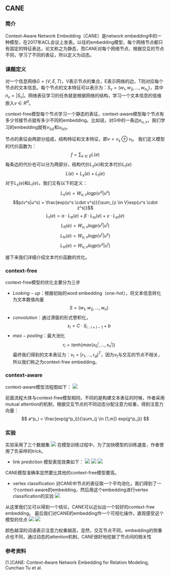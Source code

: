 ## CANE

### 简介

Context-Aware Network Embedding（CANE）是network embedding中的一种模型，在2017年ACL会议上发表。以往的embedding模型，每个网络节点都只有固定的特征表达，论文称之为静态，而CANE对每个网络节点，根据交互的节点不同，学习了不同的表征，所以定义为动态。

### 课题定义

对一个信息网络$G=(V,E,T)$，V表示节点的集合，E表示网络的边，T则对应每个节点的文本信息。每个节点的文本特征可以表示为：$S_v = (w_1,w_2,...,w_{n_v})$，其中$n_v=|S_v|$。网络表征学习的任务就是根据网络的结构，学习一个文本信息的低维嵌入$v \in R^d$。

context-free模型每个节点学习一个静态的表征，context-aware模型每个节点有多少邻接节点就有多少不同的embedding。比如说，对G中的一条边$e_{u,v}$，我们学习的embedding就有$v_{(u)}$和$u_{(v)}$。

节点的表征由两部分组成，结构特征和文本特征，即$v = v_s \oplus v_t$。
我们定义模型的代价函数为：
$$
f = \sum_{e \in E}L(e)
$$
每条边的代价也可以分为两部分，结构代价$L_s(e)$和文本代价$L_t(e)$
$$
L(e) = L_s(e)+L_t(e)
$$
对于$L_s(e)$和$L_t(e)$，我们又有以下的定义：
$$L_s(e)=W_{u,v}logp(v^s|u^s) $$
$$p(v^s|u^s) = \frac{exp(u^s \cdot v^s)}{\sum_{z \in V}exp(u^s \cdot z^s)}$$
$$L_t(e) = \alpha \cdot L_{tt}(e) + \beta \cdot L_{ts}(e) + \gamma \cdot L_{st}(e) $$
$$L_{tt}(e)= W_{u,v}logp(v^t|u^t) $$
$$L_{ts}(e)= W_{u,v}logp(v^t|u^s) $$
$$L_{st}(e)= W_{u,v}logp(v^s|u^t) $$

接下来我们详细介绍文本代价函数的优化。

### context-free

context-free模型的优化主要分为三步
* $Looking-up$：根据初始的word embedding（one-hot），将文本信息转化为文本数值向量
$$
S = (w_1,w_2,...,w_n)
$$
* $convolution$：通过滑窗的形式卷积化，
$$
x_i = C \cdot S_{i:i+l-1}+b
$$
* $max-pooling$：最大池化
$$
r_i = tanh(max(x^i_0,...,x^i_n))
$$
最终我们得到的文本表征为：$v_t = [r_1,...,r_d]^T$，因为$v_t$与交互的节点不相关，所以我们称之为context-free embedding。

### context-aware

context-aware模型流程图如下：
![](https://github.com/pzxbjx/paper/raw/master/embedding/_figs/CANE/model.PNG)

前面流程大体与context-free模型相同，不同的是构建文本表征的时候，作者采用mutual attention的机制，根据交互节点的不同动态分配注意力权重，得到注意力向量：
$$
a^p_i = \frac{exp(g^p_i)}{\sum_{j \in [1,m]} exp(g^p_j)}
$$

### 实验

实验采用了三个数据集
![](https://github.com/pzxbjx/paper/raw/master/embedding/_figs/CANE/dataset.PNG)
在模型训练过程中，为了加快模型的训练速度，作者使用了负采样的trick。
* link prediction
模型表现效果如下：
![](https://github.com/pzxbjx/paper/raw/master/embedding/_figs/CANE/result1.PNG)
![](https://github.com/pzxbjx/paper/raw/master/embedding/_figs/CANE/result2.PNG)
![](https://github.com/pzxbjx/paper/raw/master/embedding/_figs/CANE/result3.PNG)

CANE模型准确率显然要比其他的context-free模型要高。

* vertex classification
对CANE中节点的表征取一个平均池化，我们得到了一个context-aware的embedding，然后用这个embedding进行vertex classification的实验
![](https://github.com/pzxbjx/paper/raw/master/embedding/_figs/CANE/classification.PNG)

从这里我们又可以得到一个结论，CANE可以近似出一个较好的context-free embedding。
最后我们对CANE的embedding作一个可视化操作，直观感受这个模型的优点
![](https://github.com/pzxbjx/paper/raw/master/embedding/_figs/CANE/visual1.PNG)
![](https://github.com/pzxbjx/paper/raw/master/embedding/_figs/CANE/visual2.PNG)

颜色越深的词语表示注意力权重越高，显然，交互节点不同，embedding的侧重点也不同，通过动态的attention机制，CANE很好地挖掘了节点间的相关性

### 参考资料
[1.]CANE: Context-Aware Network Embedding for Relation Modeling, Cunchao Tu et al.
